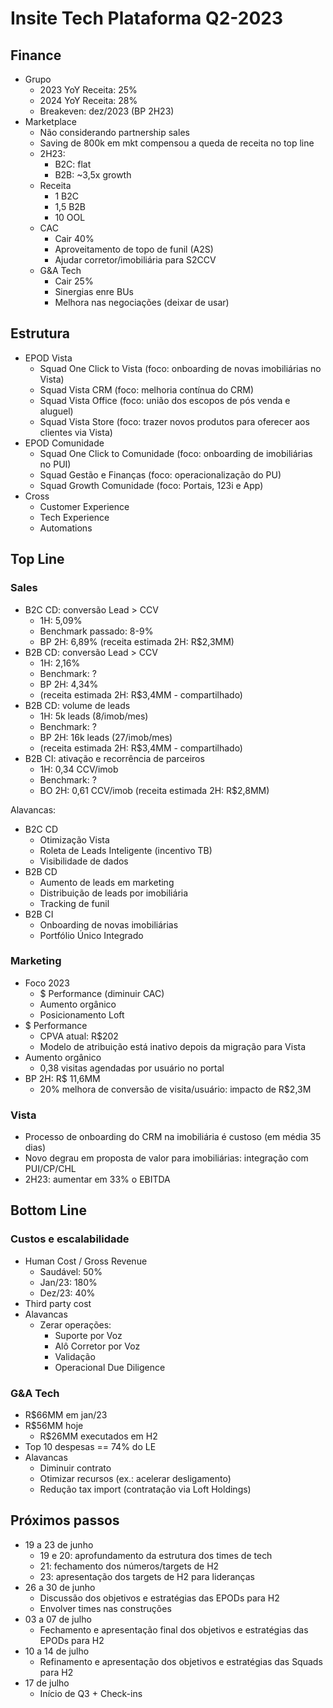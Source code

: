 # Insite Tech Plataforma Q2-2023
## Finance
- Grupo
	- 2023 YoY Receita: 25%
	- 2024 YoY Receita: 28%
	- Breakeven: dez/2023 (BP 2H23)
- Marketplace
	- Não considerando partnership sales
	- Saving de 800k em mkt compensou a queda de receita no top line
	- 2H23:
		- B2C: flat
		- B2B: ~3,5x growth
	- Receita
		- 1 B2C
		- 1,5 B2B
		- 10 OOL
	- CAC
		- Cair 40%
		- Aproveitamento de topo de funil (A2S)
		- Ajudar corretor/imobiliária para S2CCV
	- G&A Tech
		- Cair 25%
		- Sinergias enre BUs
		- Melhora nas negociações (deixar de usar)

## Estrutura
- EPOD Vista
	- Squad One Click to Vista (foco: onboarding de novas imobiliárias no Vista)
	- Squad Vista CRM (foco: melhoria contínua do CRM)
	- Squad Vista Office (foco: união dos escopos de pós venda e aluguel)
	- Squad Vista Store (foco: trazer novos produtos para oferecer aos clientes via Vista)
- EPOD Comunidade
	- Squad One Click to Comunidade (foco: onboarding de imobiliárias no PUI)
	- Squad Gestão e Finanças (foco: operacionalização do PU)
	- Squad Growth Comunidade (foco: Portais, 123i e App)
- Cross
	- Customer Experience
	- Tech Experience
	- Automations

## Top Line
### Sales
- B2C CD: conversão Lead > CCV
	- 1H: 5,09%
	- Benchmark passado: 8-9%
	- BP 2H: 6,89% (receita estimada 2H: R$2,3MM)
- B2B CD: conversão Lead > CCV
	- 1H: 2,16%
	- Benchmark: ?
	- BP 2H: 4,34%
	- (receita estimada 2H: R$3,4MM - compartilhado)
- B2B CD: volume de leads
	- 1H: 5k leads (8/imob/mes)
	- Benchmark: ?
	- BP 2H: 16k leads (27/imob/mes)
	- (receita estimada 2H: R$3,4MM - compartilhado)
- B2B CI: ativação e recorrência de parceiros
	- 1H: 0,34 CCV/imob
	- Benchmark: ?
	- BO 2H: 0,61 CCV/imob (receita estimada 2H: R$2,8MM)

Alavancas:
- B2C CD
	- Otimização Vista
	- Roleta de Leads Inteligente (incentivo TB)
	- Visibilidade de dados
- B2B CD
	- Aumento de leads em marketing
	- Distribuição de leads por imobiliária
	- Tracking de funil
- B2B CI
	- Onboarding de novas imobiliárias
	- Portfólio Único Integrado

### Marketing
- Foco 2023
	- $ Performance (diminuir CAC)
	- Aumento orgânico
	- Posicionamento Loft
- $ Performance
	- CPVA atual: R$202
	- Modelo de atribuição está inativo depois da migração para Vista
- Aumento orgânico
	- 0,38 visitas agendadas por usuário no portal
- BP 2H: R$ 11,6MM
	- 20% melhora de conversão de visita/usuário: impacto de R$2,3M

### Vista
- Processo de onboarding do CRM na imobiliária é custoso (em média 35 dias)
- Novo degrau em proposta de valor para imobiliárias: integração com PUI/CP/CHL
- 2H23: aumentar em 33% o EBITDA

## Bottom Line
### Custos e escalabilidade
- Human Cost / Gross Revenue
	- Saudável: 50%
	- Jan/23: 180%
	- Dez/23: 40%
- Third party cost
- Alavancas
	- Zerar operações:
		- Suporte por Voz
		- Alô Corretor por Voz
		- Validação
		- Operacional Due Diligence
### G&A Tech
- R$66MM em jan/23
- R$56MM hoje
	- R$26MM executados em H2
- Top 10 despesas == 74% do LE
- Alavancas
	- Diminuir contrato
	- Otimizar recursos (ex.: acelerar desligamento)
	- Redução tax import (contratação via Loft Holdings)

## Próximos passos
- 19 a 23 de junho
	- 19 e 20: aprofundamento da estrutura dos times de tech
	- 21: fechamento dos números/targets de H2
	- 23: apresentação dos targets de H2 para lideranças
- 26 a 30 de junho
	- Discussão dos objetivos e estratégias das EPODs para H2
	- Envolver times nas construções
- 03 a 07 de julho
	- Fechamento e apresentação final dos objetivos e estratégias das EPODs para H2
- 10 a 14 de julho
	- Refinamento e apresentação dos objetivos e estratégias das Squads para H2
- 17 de julho
	- Início de Q3 + Check-ins